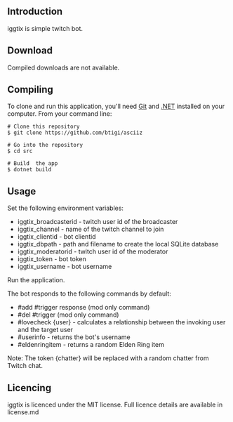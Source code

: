## Introduction

iggtix is simple twitch bot.

## Download

Compiled downloads are not available.

## Compiling

To clone and run this application, you'll need [Git](https://git-scm.com) and [.NET](https://dotnet.microsoft.com/) installed on your computer. From your command line:

```
# Clone this repository
$ git clone https://github.com/btigi/asciiz

# Go into the repository
$ cd src

# Build  the app
$ dotnet build
```

## Usage

Set the following environment variables:

- iggtix_broadcasterid - twitch user id of the broadcaster
- iggtix_channel - name of the twitch channel to join
- iggtix_clientid - bot clientid
- iggtix_dbpath - path and filename to create the local SQLite database
- iggtix_moderatorid - twitch user id of the moderator
- iggtix_token - bot token
- iggtix_username - bot username

Run the application.

The bot responds to the following commands by default:
- #add #trigger response (mod only command)
- #del #trigger (mod only command)
- #lovecheck {user} - calculates a relationship between the invoking user and the target user
- #userinfo - returns the bot's username
- #eldenringitem - returns a random Elden Ring item

Note: The token {chatter} will be replaced with a random chatter from Twitch chat.

## Licencing

iggtix is licenced under the MIT license. Full licence details are available in license.md
